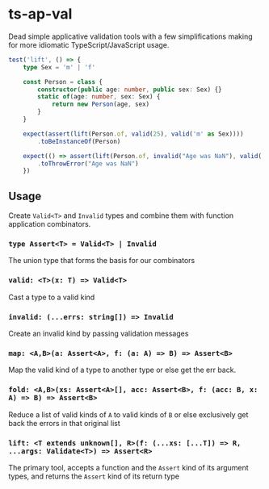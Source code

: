 # ts-ap-val

Dead simple applicative validation tools with a few simplifications
making for more idiomatic TypeScript/JavaScript usage.

```typescript
test('lift', () => {
    type Sex = 'm' | 'f'

    const Person = class {
        constructor(public age: number, public sex: Sex) {}
        static of(age: number, sex: Sex) {
            return new Person(age, sex)
        }
    }

    expect(assert(lift(Person.of, valid(25), valid('m' as Sex))))
        .toBeInstanceOf(Person)

    expect(() => assert(lift(Person.of, invalid("Age was NaN"), valid('m' as Sex))))
        .toThrowError("Age was NaN")
    })
```

## Usage
Create `Valid<T>` and `Invalid` types and combine them with
function application combinators.

### `type Assert<T> = Valid<T> | Invalid`
The union type that forms the basis for our combinators

### `valid: <T>(x: T) => Valid<T>`
Cast a type to a valid kind

### `invalid: (...errs: string[]) => Invalid`
Create an invalid kind by passing validation messages

### `map: <A,B>(a: Assert<A>, f: (a: A) => B) => Assert<B>`
Map the valid kind of a type to another type or else get the
err back.

### `fold: <A,B>(xs: Assert<A>[], acc: Assert<B>, f: (acc: B, x: A) => B) => Assert<B>`
Reduce a list of valid kinds of `A` to valid kinds of `B` or else
exclusively get back the errors in that original list

### `lift: <T extends unknown[], R>(f: (...xs: [...T]) => R, ...args: Validate<T>) => Assert<R>`
The primary tool, accepts a function and the `Assert` kind of its
argument types, and returns the `Assert` kind of its return type
